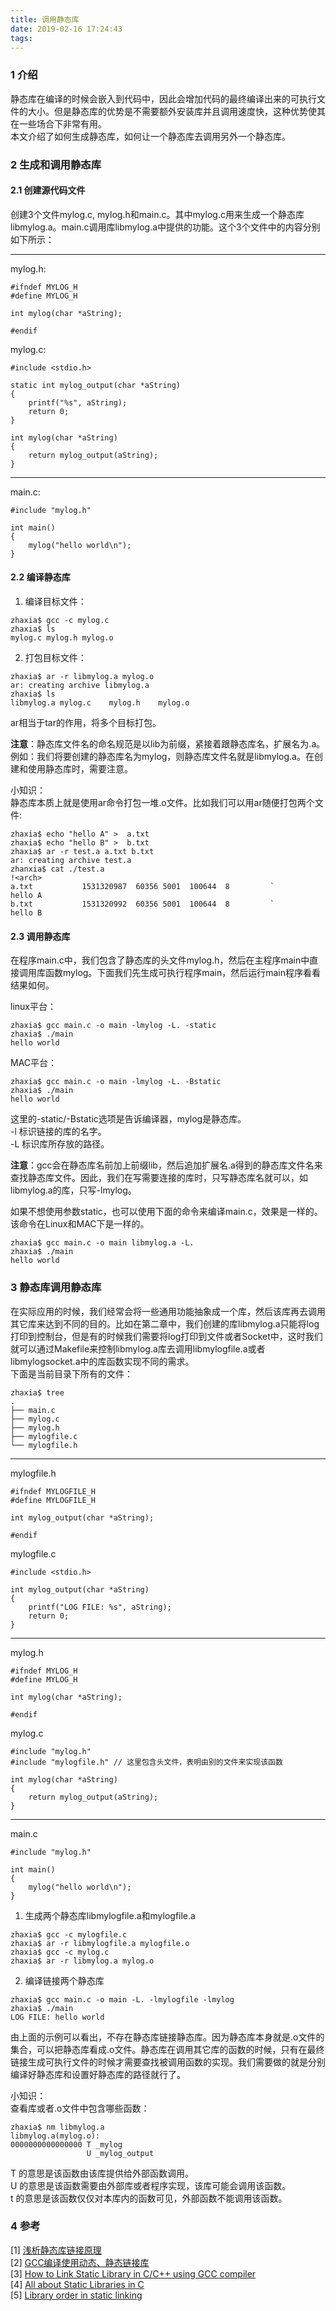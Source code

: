 ```yaml
---
title: 调用静态库
date: 2019-02-16 17:24:43
tags:
---
```



### 1 介绍
静态库在编译的时候会嵌入到代码中，因此会增加代码的最终编译出来的可执行文件的大小。但是静态库的优势是不需要额外安装库并且调用速度快，这种优势使其在一些场合下非常有用。    
本文介绍了如何生成静态库，如何让一个静态库去调用另外一个静态库。    

### 2 生成和调用静态库
#### 2.1 创建源代码文件
创建3个文件mylog.c, mylog.h和main.c。其中mylog.c用来生成一个静态库libmylog.a。main.c调用库libmylog.a中提供的功能。这个3个文件中的内容分别如下所示：    

---

mylog.h:

```
#ifndef MYLOG_H
#define MYLOG_H

int mylog(char *aString);

#endif
```
mylog.c:


```
#include <stdio.h>

static int mylog_output(char *aString)
{
    printf("%s", aString);
    return 0;
}

int mylog(char *aString)
{
    return mylog_output(aString);
}
```

---

main.c:

```
#include "mylog.h"

int main()
{   
    mylog("hello world\n");
}  
```
#### 2.2 编译静态库

1. 编译目标文件：
```
zhaxia$ gcc -c mylog.c 
zhaxia$ ls
mylog.c mylog.h mylog.o
```
2. 打包目标文件：

```
zhaxia$ ar -r libmylog.a mylog.o 
ar: creating archive libmylog.a
zhaxia$ ls
libmylog.a mylog.c    mylog.h    mylog.o
```
ar相当于tar的作用，将多个目标打包。  

**注意**：静态库文件名的命名规范是以lib为前缀，紧接着跟静态库名，扩展名为.a。例如：我们将要创建的静态库名为mylog，则静态库文件名就是libmylog.a。在创建和使用静态库时，需要注意。

小知识：    
静态库本质上就是使用ar命令打包一堆.o文件。比如我们可以用ar随便打包两个文件:

```
zhaxia$ echo "hello A" >  a.txt
zhaxia$ echo "hello B" >  b.txt
zhaxia$ ar -r test.a a.txt b.txt 
ar: creating archive test.a
zhanxia$ cat ./test.a 
!<arch>
a.txt           1531320987  60356 5001  100644  8         `
hello A
b.txt           1531320992  60356 5001  100644  8         `
hello B
```

#### 2.3 调用静态库
在程序main.c中，我们包含了静态库的头文件mylog.h，然后在主程序main中直接调用库函数mylog。下面我们先生成可执行程序main，然后运行main程序看看结果如何。

linux平台：
```
zhaxia$ gcc main.c -o main -lmylog -L. -static
zhaxia$ ./main 
hello world
```
MAC平台：
```
zhaxia$ gcc main.c -o main -lmylog -L. -Bstatic
zhaxia$ ./main 
hello world
```
这里的-static/-Bstatic选项是告诉编译器，mylog是静态库。  
-l 标识链接的库的名字。    
-L 标识库所存放的路径。

**注意**：gcc会在静态库名前加上前缀lib，然后追加扩展名.a得到的静态库文件名来查找静态库文件。因此，我们在写需要连接的库时，只写静态库名就可以，如libmylog.a的库，只写-lmylog。

如果不想使用参数static，也可以使用下面的命令来编译main.c，效果是一样的。该命令在Linux和MAC下是一样的。

```
zhaxia$ gcc main.c -o main libmylog.a -L.
zhaxia$ ./main 
hello world
```

### 3 静态库调用静态库

在实际应用的时候，我们经常会将一些通用功能抽象成一个库，然后该库再去调用其它库来达到不同的目的。比如在第二章中，我们创建的库libmylog.a只能将log打印到控制台，但是有的时候我们需要将log打印到文件或者Socket中，这时我们就可以通过Makefile来控制libmylog.a库去调用libmylogfile.a或者libmylogsocket.a中的库函数实现不同的需求。    
下面是当前目录下所有的文件：
```
zhaxia$ tree
.
├── main.c
├── mylog.c
├── mylog.h
├── mylogfile.c
└── mylogfile.h
```

---

mylogfile.h
```
#ifndef MYLOGFILE_H
#define MYLOGFILE_H

int mylog_output(char *aString);

#endif
```

mylogfile.c

```
#include <stdio.h>

int mylog_output(char *aString)
{
    printf("LOG FILE: %s", aString);
    return 0;
}
```

---

mylog.h

```
#ifndef MYLOG_H
#define MYLOG_H

int mylog(char *aString);

#endif
```
mylog.c

```
#include "mylog.h"
#include "mylogfile.h" // 这里包含头文件，表明由别的文件来实现该函数

int mylog(char *aString)
{
    return mylog_output(aString);
}
```

---
main.c

```
#include "mylog.h"

int main()
{   
    mylog("hello world\n");
} 
```

1. 生成两个静态库libmylogfile.a和mylogfile.a
```
zhaxia$ gcc -c mylogfile.c
zhaxia$ ar -r libmylogfile.a mylogfile.o
zhaxia$ gcc -c mylog.c
zhaxia$ ar -r libmylog.a mylog.o
```

2. 编译链接两个静态库
```
zhaxia$ gcc main.c -o main -L. -lmylogfile -lmylog
zhaxia$ ./main
LOG FILE: hello world
```
由上面的示例可以看出，不存在静态库链接静态库。因为静态库本身就是.o文件的集合，可以把静态库看成.o文件。静态库在调用其它库的函数的时候，只有在最终链接生成可执行文件的时候才需要查找被调用函数的实现。我们需要做的就是分别编译好静态库和设置好静态库的路径就行了。    

小知识：   
查看库或者.o文件中包含哪些函数：
```
zhaxia$ nm libmylog.a
libmylog.a(mylog.o):
0000000000000000 T _mylog
                 U _mylog_output
```
T 的意思是该函数由该库提供给外部函数调用。     
U 的意思是该函数需要由外部库或者程序实现，该库可能会调用该函数。      
t 的意思是该函数仅仅对本库内的函数可见，外部函数不能调用该函数。

### 4 参考
[1] [浅析静态库链接原理](http://codemacro.com/2014/09/15/inside-static-library/ )    
[2] [GCC编译使用动态、静态链接库](https://blog.csdn.net/a600423444/article/details/7206015)    
[3] [How to Link Static Library in C/C++ using GCC compiler](https://helloacm.com/how-to-link-static-library-in-cc-using-gcc-compiler/)    
[4] [All about Static Libraries in C](https://medium.com/@meghamohan/all-about-static-libraries-in-c-cea57990c495)    
[5] [Library order in static linking](https://eli.thegreenplace.net/2013/07/09/library-order-in-static-linking)    

